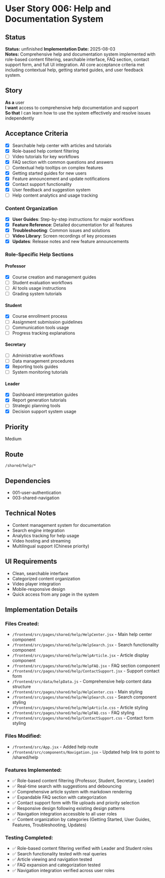 # User Story 006: Help and Documentation System

## Status
**Status:** unfinished
**Implementation Date:** 2025-08-03  
**Notes:** Comprehensive help and documentation system implemented with role-based content filtering, searchable interface, FAQ section, contact support form, and full UI integration. All core acceptance criteria met including contextual help, getting started guides, and user feedback system.

## Story
**As a** user  
**I want** access to comprehensive help documentation and support  
**So that** I can learn how to use the system effectively and resolve issues independently

## Acceptance Criteria
- [x] Searchable help center with articles and tutorials
- [x] Role-based help content filtering
- [ ] Video tutorials for key workflows
- [x] FAQ section with common questions and answers
- [ ] Contextual help tooltips on complex features
- [x] Getting started guides for new users
- [x] Feature announcement and update notifications
- [x] Contact support functionality
- [x] User feedback and suggestion system
- [ ] Help content analytics and usage tracking

### Content Organization
- [x] **User Guides**: Step-by-step instructions for major workflows
- [x] **Feature Reference**: Detailed documentation for all features
- [x] **Troubleshooting**: Common issues and solutions
- [ ] **Video Library**: Screen recordings of key processes
- [x] **Updates**: Release notes and new feature announcements

### Role-Specific Help Sections

#### Professor
- [x] Course creation and management guides
- [ ] Student evaluation workflows
- [ ] AI tools usage instructions
- [ ] Grading system tutorials

#### Student
- [x] Course enrollment process
- [ ] Assignment submission guidelines
- [ ] Communication tools usage
- [ ] Progress tracking explanations

#### Secretary
- [ ] Administrative workflows
- [ ] Data management procedures
- [x] Reporting tools guides
- [ ] System monitoring tutorials

#### Leader
- [x] Dashboard interpretation guides
- [x] Report generation tutorials
- [ ] Strategic planning tools
- [x] Decision support system usage

## Priority
Medium

## Route
`/shared/help/*`

## Dependencies
- 001-user-authentication
- 003-shared-navigation

## Technical Notes
- Content management system for documentation
- Search engine integration
- Analytics tracking for help usage
- Video hosting and streaming
- Multilingual support (Chinese priority)

## UI Requirements
- Clean, searchable interface
- Categorized content organization
- Video player integration
- Mobile-responsive design
- Quick access from any page in the system

## Implementation Details

### Files Created:
- `/frontend/src/pages/shared/help/HelpCenter.jsx` - Main help center component
- `/frontend/src/pages/shared/help/HelpSearch.jsx` - Search functionality component
- `/frontend/src/pages/shared/help/HelpArticle.jsx` - Article display component
- `/frontend/src/pages/shared/help/HelpFAQ.jsx` - FAQ section component
- `/frontend/src/pages/shared/help/ContactSupport.jsx` - Support contact form
- `/frontend/src/data/helpData.js` - Comprehensive help content data structure
- `/frontend/src/pages/shared/help/HelpCenter.css` - Main styling
- `/frontend/src/pages/shared/help/HelpSearch.css` - Search component styling
- `/frontend/src/pages/shared/help/HelpArticle.css` - Article styling
- `/frontend/src/pages/shared/help/HelpFAQ.css` - FAQ styling
- `/frontend/src/pages/shared/help/ContactSupport.css` - Contact form styling

### Files Modified:
- `/frontend/src/App.jsx` - Added help route
- `/frontend/src/components/Navigation.jsx` - Updated help link to point to /shared/help

### Features Implemented:
- ✅ Role-based content filtering (Professor, Student, Secretary, Leader)
- ✅ Real-time search with suggestions and debouncing
- ✅ Comprehensive article system with markdown rendering
- ✅ Expandable FAQ section with categorization
- ✅ Contact support form with file uploads and priority selection
- ✅ Responsive design following existing design patterns
- ✅ Navigation integration accessible to all user roles
- ✅ Content organization by categories (Getting Started, User Guides, Features, Troubleshooting, Updates)

### Testing Completed:
- ✅ Role-based content filtering verified with Leader and Student roles
- ✅ Search functionality tested with real queries
- ✅ Article viewing and navigation tested
- ✅ FAQ expansion and categorization tested
- ✅ Navigation integration verified across user roles
